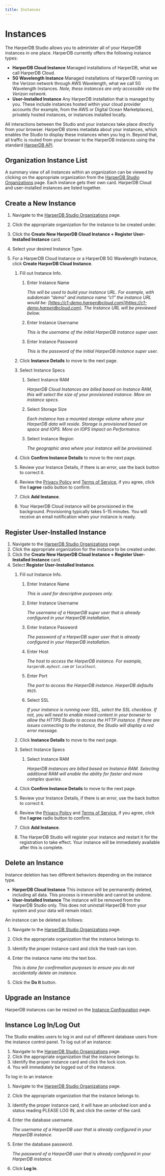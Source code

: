 ```yaml
---
title: Instances
---
```


# Instances

The HarperDB Studio allows you to administer all of your HarperDB instances in one place. HarperDB currently offers the following instance types:

* **HarperDB Cloud Instance**
Managed installations of HarperDB, what we call HarperDB Cloud.
* **5G Wavelength Instance**
Managed installations of HarperDB running on the Verizon network through AWS Wavelength, what we call 5G Wavelength Instances. *Note, these instances are only accessible via the Verizon network.*
* **User-Installed Instance**
Any HarperDB installation that is managed by you. These include instances hosted within your cloud provider accounts (for example, from the AWS or Digital Ocean Marketplaces), privately hosted instances, or instances installed locally.

All interactions between the Studio and your instances take place directly from your browser. HarperDB stores metadata about your instances, which enables the Studio to display these instances when you log in. Beyond that, all traffic is routed from your browser to the HarperDB instances using the standard [HarperDB API](https://api.harperdb.io/).

## Organization Instance List
A summary view of all instances within an organization can be viewed by clicking on the appropriate organization from the [HarperDB Studio Organizations](https://studio.harperdb.io/organizations) page. Each instance gets their own card. HarperDB Cloud and user-installed instances are listed together.

## Create a New Instance

1) Navigate to the [HarperDB Studio Organizations](https://studio.harperdb.io/organizations) page.
2) Click the appropriate organization for the instance to be created under.
3) Click the **Create New HarperDB Cloud Instance + Register User-Installed Instance** card.
4) Select your desired Instance Type.
5) For a HarperDB Cloud Instance or a HarperDB 5G Wavelength Instance, click **Create HarperDB Cloud Instance**.

    1) Fill out Instance Info.
       1) Enter Instance Name

          *This will be used to build your instance URL. For example, with subdomain “demo” and instance name “c1” the instance URL would be: [https://c1-demo.harperdbcloud.com](https://c1-demo.harperdbcloud.com). The Instance URL will be previewed below.*

       2) Enter Instance Username

          *This is the username of the initial HarperDB instance super user.*

       3) Enter Instance Password

          *This is the password of the initial HarperDB instance super user.*

    2) Click **Instance Details** to move to the next page.
    3) Select Instance Specs

       1) Select Instance RAM

          *HarperDB Cloud Instances are billed based on Instance RAM, this will select the size of your provisioned instance. More on instance specs.*

       2) Select Storage Size

          *Each instance has a mounted storage volume where your HarperDB data will reside. Storage is provisioned based on space and IOPS. More on IOPS Impact on Performance.*

       3) Select Instance Region

          *The geographic area where your instance will be provisioned.*

    4) Click **Confirm Instance Details** to move to the next page.
    5) Review your Instance Details, if there is an error, use the back button to correct it.
    6) Review the [Privacy Policy](https://harperdb.io/legal/privacy-policy/) and [Terms of Service](https://harperdb.io/legal/harperdb-cloud-terms-of-service/), if you agree, click the **I agree** radio button to confirm.
    7) Click **Add Instance**.
    8) Your HarperDB Cloud instance will be provisioned in the background. Provisioning typically takes 5-15 minutes. You will receive an email notification when your instance is ready.

## Register User-Installed Instance

1) Navigate to the [HarperDB Studio Organizations](https://studio.harperdb.io/organizations) page.
2) Click the appropriate organization for the instance to be created under.
3) Click the **Create New HarperDB Cloud Instance + Register User-Installed Instance** card.
4) Select **Register User-Installed Instance**.
   1) Fill out Instance Info.

      1) Enter Instance Name

         *This is used for descriptive purposes only.*
      2) Enter Instance Username

         *The username of a HarperDB super user that is already configured in your HarperDB installation.*
      3) Enter Instance Password

         *The password of a HarperDB super user that is already configured in your HarperDB installation.*
      4) Enter Host

         *The host to access the HarperDB instance. For example, `harperdb.myhost.com` or `localhost`.*
      5) Enter Port

         *The port to access the HarperDB instance. HarperDB defaults `9925`.*
      6) Select SSL

         *If your instance is running over SSL, select the SSL checkbox. If not, you will need to enable mixed content in your browser to allow the HTTPS Studio to access the HTTP instance. If there are issues connecting to the instance, the Studio will display a red error message.*

   2) Click **Instance Details** to move to the next page.
   3) Select Instance Specs
      1) Select Instance RAM

         *HarperDB instances are billed based on Instance RAM. Selecting additional RAM will enable the ability for faster and more complex queries.*
   4) Click **Confirm Instance Details** to move to the next page.
   5) Review your Instance Details, if there is an error, use the back button to correct it.
   6) Review the [Privacy Policy](https://harperdb.io/legal/privacy-policy/) and [Terms of Service](https://harperdb.io/legal/harperdb-cloud-terms-of-service/), if you agree, click the **I agree** radio button to confirm.
   7) Click **Add Instance**.
   8) The HarperDB Studio will register your instance and restart it for the registration to take effect. Your instance will be immediately available after this is complete.

## Delete an Instance

Instance deletion has two different behaviors depending on the instance type.

* **HarperDB Cloud Instance**
This instance will be permanently deleted, including all data. This process is irreversible and cannot be undone.
* **User-Installed Instance**
The instance will be removed from the HarperDB Studio only. This does not uninstall HarperDB from your system and your data will remain intact.

An instance can be deleted as follows:

1) Navigate to the [HarperDB Studio Organizations](https://studio.harperdb.io/organizations) page.
2) Click the appropriate organization that the instance belongs to.
3) Identify the proper instance card and click the trash can icon.
4) Enter the instance name into the text box.

   *This is done for confirmation purposes to ensure you do not accidentally delete an instance.*
5) Click the **Do It** button.

## Upgrade an Instance

HarperDB instances can be resized on the [Instance Configuration](./instance-configuration) page.

## Instance Log In/Log Out

The Studio enables users to log in and out of different database users from the instance control panel. To log out of an instance:

1) Navigate to the [HarperDB Studio Organizations](https://studio.harperdb.io/organizations) page.
2) Click the appropriate organization that the instance belongs to.
3) Identify the proper instance card and click the lock icon.
4) You will immediately be logged out of the instance.

To log in to an instance:

1) Navigate to the [HarperDB Studio Organizations](https://studio.harperdb.io/organizations) page.
2) Click the appropriate organization that the instance belongs to. 
3) Identify the proper instance card, it will have an unlocked icon and a status reading PLEASE LOG IN, and click the center of the card. 
4) Enter the database username. 

   *The username of a HarperDB user that is already configured in your HarperDB instance.*
5) Enter the database password.
   
   *The password of a HarperDB user that is already configured in your HarperDB instance.*
6) Click **Log In**.